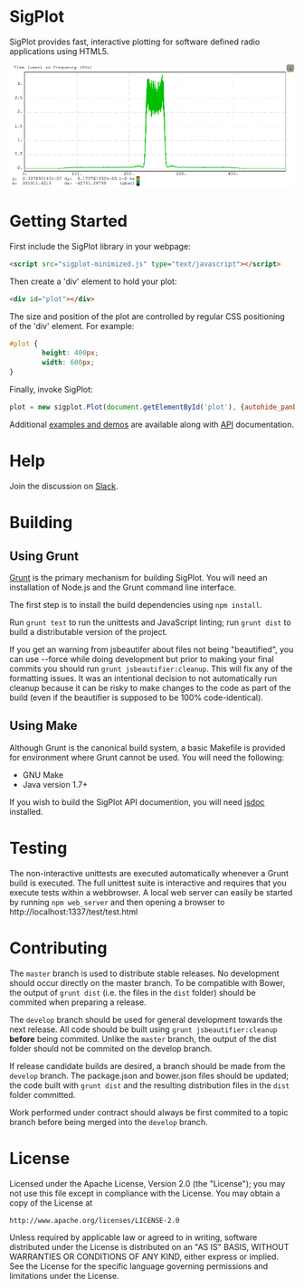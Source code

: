 SigPlot
=======

SigPlot provides fast, interactive plotting for software defined radio
applications using HTML5.

![SigPlot plotting the FFT of a signal](doc/fft-white.png)

Getting Started
=============
First include the SigPlot library in your webpage:

```html
<script src="sigplot-minimized.js" type="text/javascript"></script>
```

Then create a 'div' element to hold your plot:

```html    
<div id="plot"></div>
```

The size and position of the plot are controlled by regular CSS positioning
of the 'div' element.  For example:

```css
#plot {
        height: 400px;
        width: 600px;
}
```

Finally, invoke SigPlot:

```javascript
plot = new sigplot.Plot(document.getElementById('plot'), {autohide_panbars: true});
```

Additional [examples and demos](http://demo.axiosengineering.com/sigplot/) are
available along with [API](http://TODO) documentation. 

Help
=============
Join the discussion on [Slack](https://join.slack.com/t/sigplot/shared_invite/enQtMjQ0NzkwMjc2NzcxLWEzZTQwMzdiYTBkMGM3N2QwZDc0OGU5MTY5MDMyN2U5NjNmNjc3MDhmZDMxMTY1MmQzNmIzZWQ2OGEzMDYzZDE).

Building
=============

Using Grunt
-------------
[Grunt](http://gruntjs.com) is the primary mechanism for building SigPlot.  You
will need an installation of Node.js and the Grunt command line interface.

The first step is to install the build dependencies using `npm install`.

Run `grunt test` to run the unittests and JavaScript linting; run `grunt dist`
to build a distributable version of the project.

If you get an warning from jsbeautifer about files not being "beautified", you 
can use --force while doing development but prior to making your final commits
you should run `grunt jsbeautifier:cleanup`.  This will fix any of the formatting
issues.  It was an intentional decision to not automatically run cleanup because
it can be risky to make changes to the code as part of the build (even if the
beautifier is supposed to be 100% code-identical).

Using Make
-------------
Although Grunt is the canonical build system, a basic Makefile is provided for
environment where Grunt cannot be used.  You will need the following:

* GNU Make
* Java version 1.7+

If you wish to build the SigPlot API documention, you will need
[jsdoc](https://github.com/jsdoc3/jsdoc) installed.

Testing
=============

The non-interactive unittests are executed automatically whenever a Grunt build
is executed.  The full unittest suite is interactive and requires that you
execute tests within a webbrowser.  A local web server can easily be started by
running `npm web_server` and then opening a browser to
http://localhost:1337/test/test.html


Contributing
=====================
The `master` branch is used to distribute stable releases.  No development
should occur directly on the master branch.  To be compatible with Bower, the
output of `grunt dist` (i.e. the files in the `dist` folder) should be commited
when preparing a release.

The `develop` branch should be used for general development towards the next
release.  All code should be built using `grunt jsbeautifier:cleanup`
**before** being commited.  Unlike the `master` branch, the output of the dist
folder should not be commited on the develop branch.

If release candidate builds are desired, a branch should be made from the
`develop` branch.  The package.json and bower.json files should be updated; the
code built with `grunt dist` and the resulting distribution files in the `dist`
folder committed.

Work performed under contract should always be first commited to a topic branch
before being merged into the `develop` branch.

License
=====================
Licensed under the Apache License, Version 2.0 (the "License");
you may not use this file except in compliance with the License.
You may obtain a copy of the License at

    http://www.apache.org/licenses/LICENSE-2.0

Unless required by applicable law or agreed to in writing, software
distributed under the License is distributed on an "AS IS" BASIS,
WITHOUT WARRANTIES OR CONDITIONS OF ANY KIND, either express or implied.
See the License for the specific language governing permissions and
limitations under the License.
